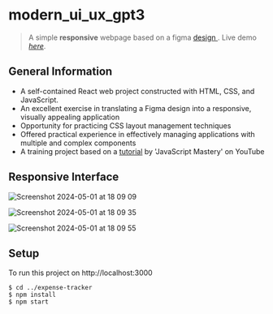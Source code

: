 # modern_ui_ux_gpt3
> A simple **responsive** webpage based on a figma [ design ](https://www.figma.com/file/lz9lLpFHMxHm2odnwM3R0z/gpt3?type=design&node-id=0-1&mode=design&t=oEXDMg8Ncjg1hnkm-0).
> Live demo [_here_](https://fanciful-cobbler-d35930.netlify.app).


## General Information
- A self-contained React web project constructed with HTML, CSS, and JavaScript.
- An excellent exercise in translating a Figma design into a responsive, visually appealing application
- Opportunity for practicing CSS layout management techniques
- Offered practical experience in effectively managing applications with multiple and complex components
- A training project based on a [tutorial](https://www.youtube.com/watch?v=F627pKNUCVQ&list=PLSMvqLRq1VkI0Yx4ZGzqs1qgFUCpzg3vQ) by 'JavaScript Mastery' on YouTube


## Responsive Interface
![Screenshot 2024-05-01 at 18 09 09](https://github.com/lmeng2857/modern_ui_ux_gpt3/assets/92019443/8ed878af-a7e3-4bd5-81bf-878500769013)

![Screenshot 2024-05-01 at 18 09 35](https://github.com/lmeng2857/modern_ui_ux_gpt3/assets/92019443/7c824844-0bcf-47f7-83ea-a871151390a7)

![Screenshot 2024-05-01 at 18 09 55](https://github.com/lmeng2857/modern_ui_ux_gpt3/assets/92019443/fb3c22c8-4c41-4e05-a2ac-284c16bf3cea)



## Setup
To run this project on http://localhost:3000
```
$ cd ../expense-tracker
$ npm install
$ npm start
```

  
